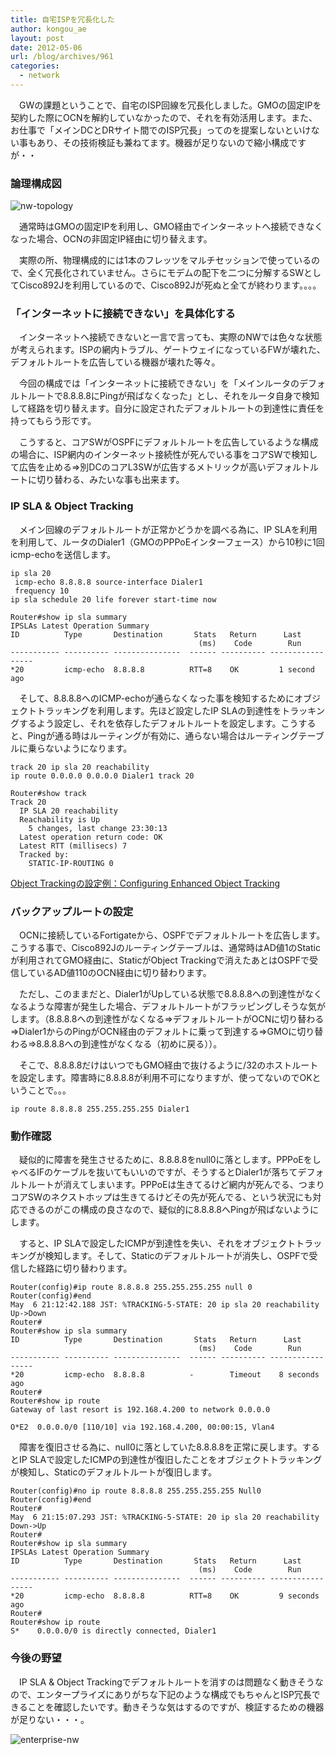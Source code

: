 ```yaml
---
title: 自宅ISPを冗長化した
author: kongou_ae
layout: post
date: 2012-05-06
url: /blog/archives/961
categories:
  - network
---
```

</p> 

　GWの課題ということで、自宅のISP回線を冗長化しました。GMOの固定IPを契約した際にOCNを解約していなかったので、それを有効活用します。また、お仕事で「メインDCとDRサイト間でのISP冗長」ってのを提案しないといけない事もあり、その技術検証も兼ねてます。機器が足りないので縮小構成ですが・・

### 論理構成図

![nw-topology][1]

　通常時はGMOの固定IPを利用し、GMO経由でインターネットへ接続できなくなった場合、OCNの非固定IP経由に切り替えます。

　実際の所、物理構成的には1本のフレッツをマルチセッションで使っているので、全く冗長化されていません。さらにモデムの配下を二つに分解するSWとしてCisco892Jを利用しているので、Cisco892Jが死ぬと全てが終わります。。。。

### 「インターネットに接続できない」を具体化する

　インターネットへ接続できないと一言で言っても、実際のNWでは色々な状態が考えられます。ISPの網内トラブル、ゲートウェイになっているFWが壊れた、デフォルトルートを広告している機器が壊れた等々。

　今回の構成では「インターネットに接続できない」を「メインルータのデフォルトルートで8.8.8.8にPingが飛ばなくなった」とし、それをルータ自身で検知して経路を切り替えます。自分に設定されたデフォルトルートの到達性に責任を持ってもらう形です。

　こうすると、コアSWがOSPFにデフォルトルートを広告しているような構成の場合に、ISP網内のインターネット接続性が死んでいる事をコアSWで検知して広告を止める⇒別DCのコアL3SWが広告するメトリックが高いデフォルトルートに切り替わる、みたいな事も出来ます。

### IP SLA & Object Tracking

　メイン回線のデフォルトルートが正常かどうかを調べる為に、IP SLAを利用を利用して、ルータのDialer1（GMOのPPPoEインターフェース）から10秒に1回icmp-echoを送信します。

<pre><code>ip sla 20
 icmp-echo 8.8.8.8 source-interface Dialer1
 frequency 10
ip sla schedule 20 life forever start-time now

Router#show ip sla summary
IPSLAs Latest Operation Summary
ID          Type       Destination       Stats   Return      Last
                                          (ms)    Code        Run
----------- ---------- ---------------  ------ ---------- ----------------- 
*20         icmp-echo  8.8.8.8          RTT=8    OK         1 second ago    
</code></pre>

　そして、8.8.8.8へのICMP-echoが通らなくなった事を検知するためにオブジェクトトラッキングを利用します。先ほど設定したIP SLAの到達性をトラッキングするよう設定し、それを依存したデフォルトルートを設定します。こうすると、Pingが通る時はルーティングが有効に、通らない場合はルーティングテーブルに乗らないようになります。

<pre><code>track 20 ip sla 20 reachability
ip route 0.0.0.0 0.0.0.0 Dialer1 track 20

Router#show track 
Track 20
  IP SLA 20 reachability
  Reachability is Up
    5 changes, last change 23:30:13
  Latest operation return code: OK
  Latest RTT (millisecs) 7
  Tracked by:
    STATIC-IP-ROUTING 0
</code></pre>

<a href="http://www.cisco.com/en/US/docs/ios/ipapp/configuration/guide/ipapp_eot.html" title="Configuring Enhanced Object Tracking" target="_blank">Object Trackingの設定例：Configuring Enhanced Object Tracking</a>

### バックアップルートの設定

　OCNに接続しているFortigateから、OSPFでデフォルトルートを広告します。こうする事で、Cisco892Jのルーティングテーブルは、通常時はAD値1のStaticが利用されてGMO経由に、StaticがObject Trackingで消えたあとはOSPFで受信しているAD値110のOCN経由に切り替わります。

　ただし、このままだと、Dialer1がUpしている状態で8.8.8.8への到達性がなくなるような障害が発生した場合、デフォルトルートがフラッピングしそうな気がします。（8.8.8.8への到達性がなくなる⇒デフォルトルートがOCNに切り替わる⇒Dialer1からのPingがOCN経由のデフォルトに乗って到達する⇒GMOに切り替わる⇒8.8.8.8への到達性がなくなる（初めに戻る））。

　そこで、8.8.8.8だけはいつでもGMO経由で抜けるように/32のホストルートを設定します。障害時に8.8.8.8が利用不可になりますが、使ってないのでOKということで。。。

<pre><code>ip route 8.8.8.8 255.255.255.255 Dialer1
</code></pre>

### 動作確認

　疑似的に障害を発生させるために、8.8.8.8をnull0に落とします。PPPoEをしゃべるIFのケーブルを抜いてもいいのですが、そうするとDialer1が落ちてデフォルトルートが消えてしまいます。PPPoEは生きてるけど網内が死んでる、つまりコアSWのネクストホップは生きてるけどその先が死んでる、という状況にも対応できるのがこの構成の良さなので、疑似的に8.8.8.8へPingが飛ばないようにします。

　すると、IP SLAで設定したICMPが到達性を失い、それをオブジェクトトラッキングが検知します。そして、Staticのデフォルトルートが消失し、OSPFで受信した経路に切り替わります。

<pre><code>Router(config)#ip route 8.8.8.8 255.255.255.255 null 0
Router(config)#end
May  6 21:12:42.188 JST: %TRACKING-5-STATE: 20 ip sla 20 reachability Up-&gt;Down
Router#
Router#show ip sla summary 
ID          Type       Destination       Stats   Return      Last
                                          (ms)    Code        Run
----------- ---------- ---------------  ------ ---------- ----------------- 
*20         icmp-echo  8.8.8.8          -        Timeout    8 seconds ago      
Router#
Router#show ip route
Gateway of last resort is 192.168.4.200 to network 0.0.0.0

O*E2  0.0.0.0/0 [110/10] via 192.168.4.200, 00:00:15, Vlan4
</code></pre>

　障害を復旧させる為に、null0に落としていた8.8.8.8を正常に戻します。するとIP SLAで設定したICMPの到達性が復旧したことをオブジェクトトラッキングが検知し、Staticのデフォルトルートが復旧します。

<pre><code>Router(config)#no ip route 8.8.8.8 255.255.255.255 Null0
Router(config)#end
Router#
May  6 21:15:07.293 JST: %TRACKING-5-STATE: 20 ip sla 20 reachability Down-&gt;Up
Router#
Router#show ip sla summary        
IPSLAs Latest Operation Summary
ID          Type       Destination       Stats   Return      Last
                                          (ms)    Code        Run
----------- ---------- ---------------  ------ ---------- ----------------- 
*20         icmp-echo  8.8.8.8          RTT=8    OK         9 seconds ago  
Router#
Router#show ip route 
S*    0.0.0.0/0 is directly connected, Dialer1
</code></pre>

### 今後の野望

　IP SLA & Object Trackingでデフォルトルートを消すのは問題なく動きそうなので、エンタープライズにありがちな下記のような構成でもちゃんとISP冗長できることを確認したいです。動きそうな気はするのですが、検証するための機器が足りない・・・。

![enterprise-nw][2]

 [1]: http://aimless.jp/blog/images/dr.png
 [2]: http://aimless.jp/blog/images/enterprise.png